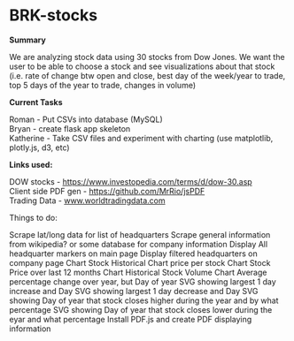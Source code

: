 # BRK-stocks

<strong>Summary</strong>

We are analyzing stock data using 30 stocks from Dow Jones.  We want the user to be able to choose a stock and see visualizations about that stock (i.e. rate of change btw open and close, best day of the week/year to trade, top 5 days of the year to trade, changes in volume)

<strong>Current Tasks</strong>

Roman - Put CSVs into database (MySQL)<br/>
Bryan - create flask app skeleton<br/>
Katherine - Take CSV files and experiment with charting (use matplotlib, plotly.js, d3, etc)<br/>


<strong>Links used:</strong>

DOW stocks - https://www.investopedia.com/terms/d/dow-30.asp<br/>
Client side PDF gen - https://github.com/MrRio/jsPDF<br/>
Trading Data - www.worldtradingdata.com<br/>

Things to do:

Scrape lat/long data for list of headquarters
Scrape general information from wikipedia?  or some database for company information
Display All headquarter markers on main page
Display filtered headquarters on company page
Chart Stock Historical Chart price per stock
Chart Stock Price over last 12 months
Chart Historical Stock Volume
Chart Average percentage change over year, but Day of year
SVG showing largest 1 day increase and Day
SVG showing largest 1 day decrease and Day
SVG showing Day of year that stock closes higher during the year and by what percentage
SVG showing Day of year that stock closes lower during the eyar and what percentage
Install PDF.js and create PDF displaying information
